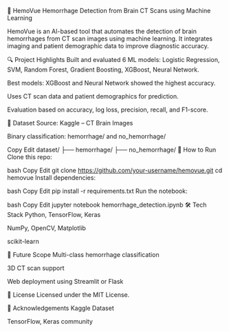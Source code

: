 🧠 HemoVue
Hemorrhage Detection from Brain CT Scans using Machine Learning

HemoVue is an AI-based tool that automates the detection of brain hemorrhages from CT scan images using machine learning. It integrates imaging and patient demographic data to improve diagnostic accuracy.

🔍 Project Highlights
Built and evaluated 6 ML models: Logistic Regression, SVM, Random Forest, Gradient Boosting, XGBoost, Neural Network.

Best models: XGBoost and Neural Network showed the highest accuracy.

Uses CT scan data and patient demographics for prediction.

Evaluation based on accuracy, log loss, precision, recall, and F1-score.

📁 Dataset
Source: Kaggle – CT Brain Images

Binary classification: hemorrhage/ and no_hemorrhage/

Copy
Edit
dataset/
├── hemorrhage/
├── no_hemorrhage/
🧪 How to Run
Clone this repo:

bash
Copy
Edit
git clone https://github.com/your-username/hemovue.git
cd hemovue
Install dependencies:

bash
Copy
Edit
pip install -r requirements.txt
Run the notebook:

bash
Copy
Edit
jupyter notebook hemorrhage_detection.ipynb
🛠️ Tech Stack
Python, TensorFlow, Keras

NumPy, OpenCV, Matplotlib

scikit-learn

🚀 Future Scope
Multi-class hemorrhage classification

3D CT scan support

Web deployment using Streamlit or Flask

📜 License
Licensed under the MIT License.

🙌 Acknowledgements
Kaggle Dataset

TensorFlow, Keras community
